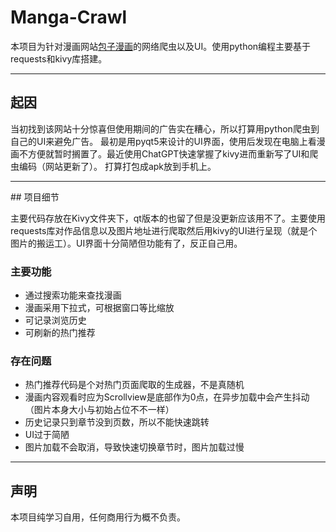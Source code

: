 # Manga-Crawl
本项目为针对漫画网站<a href="https://baozimh.org/">包子漫画</a>的网络爬虫以及UI。使用python编程主要基于requests和kivy库搭建。

<hr>

## 起因

当初找到该网站十分惊喜但使用期间的广告实在糟心，所以打算用python爬虫到自己的UI来避免广告。 最初是用pyqt5来设计的UI界面，使用后发现在电脑上看漫画不方便就暂时搁置了。最近使用ChatGPT快速掌握了kivy进而重新写了UI和爬虫编码（网站更新了）。 打算打包成apk放到手机上。


<hr>
## 项目细节

主要代码存放在Kivy文件夹下，qt版本的也留了但是没更新应该用不了。主要使用requests库对作品信息以及图片地址进行爬取然后用kivy的UI进行呈现（就是个图片的搬运工）。UI界面十分简陋但功能有了，反正自己用。

### 主要功能

<ul>
  <li>通过搜索功能来查找漫画</li> 
  <li>漫画采用下拉式，可根据窗口等比缩放</li> 
  <li>可记录浏览历史</li> 
  <li>可刷新的热门推荐</li> 
</ul>

### 存在问题

<ul>
  <li>热门推荐代码是个对热门页面爬取的生成器，不是真随机</li> 
  <li>漫画内容观看时应为Scrollview是底部作为0点，在异步加载中会产生抖动（图片本身大小与初始占位不不一样）</li> 
  <li>历史记录只到章节没到页数，所以不能快速跳转</li> 
  <li>UI过于简陋</li>
  <li>图片加载不会取消，导致快速切换章节时，图片加载过慢</li>
</ul>

<hr>

## 声明

本项目纯学习自用，任何商用行为概不负责。
